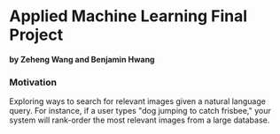 # Applied Machine Learning Final Project
**by Zeheng Wang and Benjamin Hwang**

### Motivation ###

Exploring ways to search for relevant images given a natural language query. For instance, if a user types "dog jumping to catch frisbee," your system will rank-order the most relevant images from a large database.







